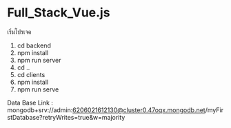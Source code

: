 # Full_Stack_Vue.js
เริ่มโปรเจค

1. cd backend
2. npm install
3. npm run server
4. cd ..
5. cd clients
6. npm install
7. npm run serve

Data Base
Link : mongodb+srv://admin:6206021612130@cluster0.47oqx.mongodb.net/myFirstDatabase?retryWrites=true&w=majority
